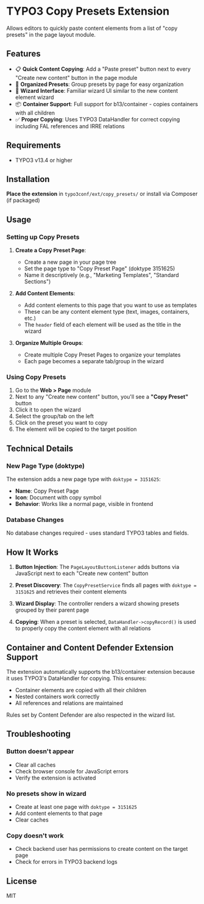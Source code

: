 # TYPO3 Copy Presets Extension

Allows editors to quickly paste content elements from a list of "copy presets" in the page layout module.

## Features

- 📋 **Quick Content Copying**: Add a "Paste preset" button next to every "Create new content" button in the page module
- 📁 **Organized Presets**: Group presets by page for easy organization
- 🎨 **Wizard Interface**: Familiar wizard UI similar to the new content element wizard
- 📦 **Container Support**: Full support for b13/container - copies containers with all children
- ✅ **Proper Copying**: Uses TYPO3 DataHandler for correct copying including FAL references and IRRE relations

## Requirements

- TYPO3 v13.4 or higher

## Installation

**Place the extension** in `typo3conf/ext/copy_presets/` or install via Composer (if packaged)

## Usage

### Setting up Copy Presets

1. **Create a Copy Preset Page**:
    - Create a new page in your page tree
    - Set the page type to "Copy Preset Page" (doktype 3151625)
    - Name it descriptively (e.g., "Marketing Templates", "Standard Sections")

2. **Add Content Elements**:
    - Add content elements to this page that you want to use as templates
    - These can be any content element type (text, images, containers, etc.)
    - The `header` field of each element will be used as the title in the wizard

3. **Organize Multiple Groups**:
    - Create multiple Copy Preset Pages to organize your templates
    - Each page becomes a separate tab/group in the wizard

### Using Copy Presets

1. Go to the **Web > Page** module
2. Next to any "Create new content" button, you'll see a **"Copy Preset"** button
3. Click it to open the wizard
4. Select the group/tab on the left
5. Click on the preset you want to copy
6. The element will be copied to the target position

## Technical Details

### New Page Type (doktype)

The extension adds a new page type with `doktype = 3151625`:
- **Name**: Copy Preset Page
- **Icon**: Document with copy symbol
- **Behavior**: Works like a normal page, visible in frontend

### Database Changes

No database changes required - uses standard TYPO3 tables and fields.

## How It Works

1. **Button Injection**: The `PageLayoutButtonListener` adds buttons via JavaScript next to each "Create new content" button

2. **Preset Discovery**: The `CopyPresetService` finds all pages with `doktype = 3151625` and retrieves their content elements

3. **Wizard Display**: The controller renders a wizard showing presets grouped by their parent page

4. **Copying**: When a preset is selected, `DataHandler->copyRecord()` is used to properly copy the content element with all relations


## Container and Content Defender Extension Support

The extension automatically supports the b13/container extension because it uses TYPO3's DataHandler for copying. This ensures:
- Container elements are copied with all their children
- Nested containers work correctly
- All references and relations are maintained

Rules set by Content Defender are also respected in the wizard list.

## Troubleshooting

### Button doesn't appear
- Clear all caches
- Check browser console for JavaScript errors
- Verify the extension is activated

### No presets show in wizard
- Create at least one page with `doktype = 3151625`
- Add content elements to that page
- Clear caches

### Copy doesn't work
- Check backend user has permissions to create content on the target page
- Check for errors in TYPO3 backend logs

## License

MIT
